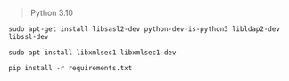 
> Python 3.10

```
sudo apt-get install libsasl2-dev python-dev-is-python3 libldap2-dev libssl-dev
```

```
sudo apt install libxmlsec1 libxmlsec1-dev
```

```
pip install -r requirements.txt
```